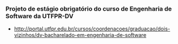 ### Projeto de estágio obrigatório do curso de Engenharia de Software da UTFPR-DV

- http://portal.utfpr.edu.br/cursos/coordenacoes/graduacao/dois-vizinhos/dv-bacharelado-em-engenharia-de-software